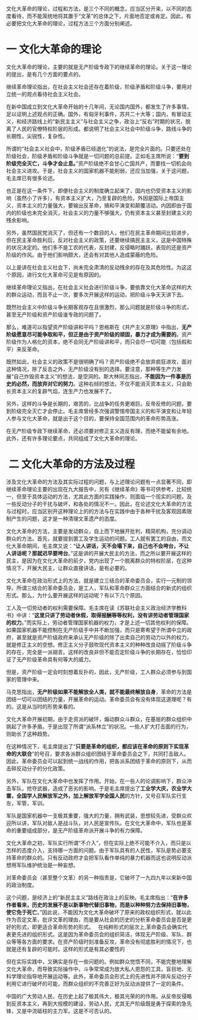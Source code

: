 文化大革命的理论，过程和方法，是三个不同的概念，应当区分开来，以不同的态度看待，而不能笼统地将其置于“文革”的总体之下，片面地否定或肯定。因此，有必要把文化大革命的理论，过程方法三个方面分别阐述。

# 一  文化大革命的理论

文化大革命的理论，主要的就是无产阶级专政下的继续革命的理论。关于这一理论的提出，是有几个方面的要点的。

继续革命理论指出，在社会主义社会还存在着阶级，阶级矛盾和阶级斗争，要用对立统一的观点看待社会主义社会。

在新中国成立到文化大革命开始的十几年间，无论国内国外，都发生了许多事情，足以证明上述观点的正确。国外，有匈牙利事件，苏共二十大等；国内，有冒动主义，和经济路线上的“新民主主义”与社会主义之争，政治上“反右”时期的状况，脱离了人民的官僚特权阶层的形成。都说明了社会主义社会中阶级斗争，路线斗争的长期性，尖锐性，复杂性。

所谓的“社会主义社会中，阶级矛盾已经退化”的说法，是完全片面的。只要还处在阶级社会，阶级矛盾和阶级斗争就是一切问题的总前提。正如毛主席所说：“**要到阶级完全灭亡，斗争才会止息。**”资产阶级绝不会甘心亡国共产，而要找一切机会向社会主义进攻。于是，社会主义的国家机器不能削弱，还应当加强，关于这问题，毛主席已有很多论述。

也正是在这一条件下，即便社会主义的制度确立起来了，国内也仍受资本主义的影响（虽然小了许多），有资本主义扩大，乃至复辟的危险。外因是国际上帝国主义，资本主义的力量强大，要输出反革命，搞和平演变和颠覆活动。内因即由于国内的阶级也未完全消灭，社会主义的力量不够强大，仍有资本主义甚至封建主义的残余影响。

另外，虽然国民党消灭了，但还有一个数目的人，他们在民主革命期间比较进步，但在民主革命胜利后，反对社会主义的政策，还要继续搞民主主义，这是中国特殊的状况决定的。他们多不是工农的代表，反封建，反侵略时踊跃，表现的还是资产阶级的作风。由于他们影响颇大，还会有对其他人造成蒙蔽的危险。

以上是讲在社会主义社会下，尚未完全肃清的反动残余的存在及其危险性。为这这个原因，进行文化大革命可见是有原因的。

继续革命理论又指出，在社会主义社会进行阶级斗争，要依靠文化大革命这样的大的群众运动，而且不止一次，要多次开展这样的运动，把阶级斗争天天讲下去。

既然社会主义中阶级斗争长期客观存在且很激烈，那么问题就是阶级斗争的形式，甚至无产阶级和资产阶级谁专政的问题了。

那么，难道可以指望资产阶级讲和平吗？恩格斯在《共产主义原理》中指出，**无产阶级愿意尽可能争取和平，但正是由于资产阶级的顽固，暴力才成为需要的**。资产阶级作为人格化的资本，绝不会同无产阶级讲和平，而只会尽一切可能（包括假和平）来反革命。

既然如此，社会主义的政策不是很明确了吗？资产阶级绝不会放弃疯狂进攻，面对这种情况，除了反击之外，无产阶级没有别的选择。要注意，那种等生产力发展“自己炸毁资本主义”的想法，是空洞的。斯大林同志指出，**不能因为一件事是历史的必然，而放弃对它的努力**。这种右倾的想法，不仅不能消灭资本主义，只会助长资本主义的复辟气焰，连生产力也发展不了。

另外，这样的斗争是长期的，艰苦的，比战争的任务更艰巨。反帝反修的问题，要到阶级完全灭亡才会停止。毛主席曾经多次强调警惕帝国主义的和平演变和让年轻人参与文化大革命，就是出于这个目的，要保持全国范围内的革命形势高涨。

在无产阶级专政下继续革命，还必须要对修正主义造反有理，而绝不能留有余地。此外，还有许多理论要点，共同组成了文化大革命的理论。
#  二  文化大革命的方法及过程
涉及文化大革命的方法及其实际过程的问题，与上述理论问题有一点显著不同，即继续革命理论主要的出现在九大报告中，另有《继续革命》等书可供参考，比较统一，但至于具体运动的方法，尤其此方面的实践操作，则面临一个现实的问题，及一些反动分子的干扰与破坏，和各处的情况不一。因此，在论述文化大革命的方法与过程时，应当区别开这种理论上的的方法与在实践中由于各种干扰及客观因素限制产生的问题，这才是一种清理文革遗产的态度。

文化大革命的方法，主要是发动群众，自上而下地展开批判，精简机构，充分调动群众的方法。首先，就要提到罢工及学生运动的问题。工人就有罢工的自由，而文化大革命期间，毛主席又说：“**让人讲话，天不会塌下来，自己也不会垮台，不让人讲话呢？那就迟早要垮台**。”这是讲的开展大民主的方法，而之所以要开展这样的民主，是因为在文化大革命的前夕，党内出现了一个脱离群众的特权阶层，在这种情况下，开展大民主，让群众直接讲话，是有必要的。

文化大革命在政治形式上的方法，就是建立三结合的革命委员会，实行一元制的领导。所谓三结合的革命委员会，是工人，军队和革命群众三方面结合的新式的组织形式。那么，为什么要开展这样的运动呢？有以下几个原因。

工人及一切劳动者的权利需要保障。毛主席在读《苏联社会主义政治经济学教科书》中讲：“**这里只讲了劳动者休假，取得报酬等等权利，没有讲劳动者管理国家的权力**。”而实际上，劳动者管理国家机器的权力，才是上述一切其他权利的保障。如果国家机器不能控制在无产阶级手中并不断加强，而只是寄希望于所谓中立的政府，甚至就是资产阶级政府来承认无产阶级的除了出卖自己的劳动力以外的权力，就是修正主义的空想。修正主义分子鼓吹现代资本主义的种种改良动摇了阶级斗争的存在，完全是一派胡言。这样的改良非但不能否定阶级斗争的长期存在，恰恰印证了无产阶级革命具有何等大的威力。

但是，资产阶级一定会时刻想着反扑的，因此，无产阶级，工人群众必须参与到国家的管理中来。

马克思指出，**无产阶级如果不能解放全人类，就不能最终解放自身**，革命的方法是团结一切可以团结的力量，开展革命的运动。革命委员会有没有体现这道理呢？有的。这是从当时的形势来看的。

文化大革命开展初期，由于走资派的破环，煽动群众斗群众，在基层的群众组织中挑起了许多矛盾。于是出现了所谓“派系林立”的状况。一些人扩大打击面的行为，则助长了这种趋势。

在这种情况下，毛主席提出了“**只要是革命的组织，都应该在革命的原则下实现革命的大联合**”的号召，要求各派群众组织团结于革命委员会之下，共同打击敌人。因此，革命委员会可以起到统一战线的作用，把各派系团结于革命的原则下，从而击碎反动分子的分化政策。

另外，军队在文化大革命中也发挥了作用。开始，在一些人的论调影响下，群众冲击军队，抢夺武器，造成了恶劣的影响。于是毛主席提出了**工业学大庆，农业学大寨，全国学人民解放军之外，加上解放军学全国人民**的方针，又号召军队实行支左，军管，军训。

军队是国家机器中一支极其重要，强大的力量，拥有武装，思想较先进，受群众欢迎所以讲，军队对敌人是战斗队，对人民是宣传队。在文化大革命中，军队也是革命的重要组成部分，是无产阶级革命派开展斗争的有力保障。

文化大革命之初，军队实行所谓“不介入”，但在实际上绝不可能不介入，而只是以怎样的态度介入，支持哪一方面的问题。由于军队具有的人民性，军队是势必要支持革命的群众的。只有反动政府才会把军队看作单纯的暴力机器而这也说明反动派想用军队维护统治是一种妄想。

对革命委员会（甚至整个文革）的另一种指责是，它破坏了一九四九年以来新中国的政治制度。

这个问题，是经济上的“新民主主义”路线在政治上的反映。毛主席指出：“**在许多作者看来，历史的发展不是以新事物代替旧事物，而是以种种努力去保持旧事物，使它免于死亡**。”因此说，不能因为文化大革命破坏了原来的政权组织形式，就以此作为否定文革，批评文革的理由，而是要从社会的历史的分析革命委员会是否是更好的形式，即更适合革命形势的形式。
 
在纯粹形式的层次上,革命委员会确实代表更先进的组织形式。这是因为革命委员会的组织简洁，体现无产阶级、军队、群众等等各方面的要求。在资产阶级时刻准备反攻，革命没有彻底胜利的情况下，也就是还有复辟的可能时。这样的形式是有其必要性的

但在实际实践中，又确实是存在一些问题的。例如群众觉悟不同，不能完整地理解文化大革命，而导致实际操作中，斗争常常成为放大私人恩怨的工具，盲目地、无科学理论指导地开展运动等。此外，革命委员会形式上的先进性并不排斥反动分子利用它进行破坏的可能，而群众组织的不完善正好为反动派提供了一定的条件。

中国的广大劳动人民，在历史上起了极其伟大，极其光荣的的作用。从反帝反侵略到反资本主义，再到大规模的建设，劳动人民，尤其无产阶级既是勇于探索的急先锋，又是中流砥柱的主力军。这是不可否认的。









